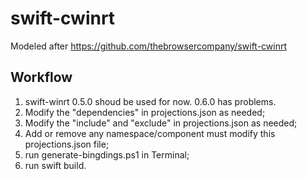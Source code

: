 # swift-cwinrt
Modeled after https://github.com/thebrowsercompany/swift-cwinrt

## Workflow

1. swift-winrt 0.5.0 shoud be used for now. 0.6.0 has problems.
2. Modify the "dependencies" in projections.json as needed;
3. Modify the "include" and "exclude" in projections.json as needed;
4. Add or remove any namespace/component must modify this projections.json file;
5. run generate-bingdings.ps1 in Terminal;
6. run swift build.
